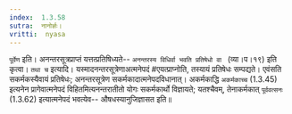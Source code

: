 ```yaml
---
index:  1.3.58
sutra:  नानोर्ज्ञः।
vritti:  nyasa
---
```


`पूर्वेण` इति। अनन्तरसूत्रप्राप्तं यत्तत्प्रतिषिध्यते-- `अनन्तरस्य विधिर्वा भवति प्रतिषेधो वा ` (व्या।प।१९) इति कृत्वा। `तथा च` इत्यादि। यस्मादनन्तरसूत्रेणाअत्मनेपदं #एयत्प्राप्नोति, तस्यायं प्रतिषेधः सम्पद्यते। एवंसति सकर्मकस्यैवायं प्रतिषेधः; अनन्तरसूत्रेण सकर्मकादात्मनेपदविधानात्। अकर्मकाद्धि `अकर्मकाच्च` (1.3.45) इत्यनेन प्रागेवात्मनेपदं विहितमित्यनन्तरातीतो योगः सकर्मकार्थो विज्ञायते; यतश्चैवम्, तेनाकर्मकात् `पूर्ववत्सनः` (1.3.62) इत्यात्मनेपदं भवत्येव-- औषधस्यानुजिज्ञासत इति॥
